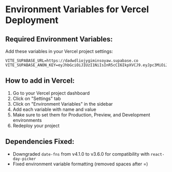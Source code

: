 # Environment Variables for Vercel Deployment

## Required Environment Variables:

Add these variables in your Vercel project settings:

```
VITE_SUPABASE_URL=https://dadwdliojygiminsoyaw.supabase.co
VITE_SUPABASE_ANON_KEY=eyJhbGciOiJIUzI1NiIsInR5cCI6IkpXVCJ9.eyJpc3MiOiJzdXBhYmFzZSIsInJlZiI6ImRhZHdkbGlvanlnaW1pbnNveWF3Iiwicm9sZSI6ImFub24iLCJpYXQiOjE3NTQwNzEyNjYsImV4cCI6MjA2OTY0NzI2Nn0.jQ3btJEVh7ndzsos_wd8LJft9l2yB7eQ4QH0EvePPeU
```

## How to add in Vercel:

1. Go to your Vercel project dashboard
2. Click on "Settings" tab
3. Click on "Environment Variables" in the sidebar
4. Add each variable with name and value
5. Make sure to set them for Production, Preview, and Development environments
6. Redeploy your project

## Dependencies Fixed:

- Downgraded `date-fns` from v4.1.0 to v3.6.0 for compatibility with `react-day-picker`
- Fixed environment variable formatting (removed spaces after =)
